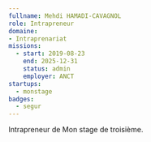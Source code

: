 ```yaml
---
fullname: Mehdi HAMADI-CAVAGNOL
role: Intrapreneur
domaine:
- Intraprenariat
missions:
  - start: 2019-08-23
    end: 2025-12-31
    status: admin
    employer: ANCT
startups:
  - monstage
badges:
  - segur
---
```


Intrapreneur de Mon stage de troisième.
